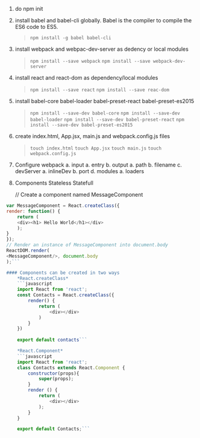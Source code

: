1. do npm init

2. install babel and babel-cli globally. Babel is the compiler to compile the ES6 code to ES5.
    > `npm install -g babel babel-cli`

3. install webpack and webpac-dev-server as dedency or local modules
    > `npm install --save webpack`
    > `npm install --save webpack-dev-server`

4. install react and react-dom as dependency/local modules
    > `npm install --save react`
    > `npm install --save reac-dom`

5. install babel-core babel-loader babel-preset-react babel-preset-es2015
    > `npm install --save-dev babel-core`
    > `npm install --save-dev babel-loader`
    > `npm install --save-dev babel-preset-react`
    > `npm install --save-dev babel-preset-es2015`

6. create index.html, App.jsx, main.js and webpack.config.js files
    > `touch index.html`
    > `touch App.jsx`
    > `touch main.js`
    > `touch webpack.config.js`

7. Configure webpack
    a. input
        a. entry
    b. output
        a. path
        b. filename
    c. devServer
        a. inlineDev
        b. port
    d. modules
        a. loaders

8. Components
    Stateless
    Statefull

    // Create a component named MessageComponent
```javascript
var MessageComponent = React.createClass({
render: function() {
    return (
    <div><h1> Hello World</h1></div>
    );
}
});
// Render an instance of MessageComponent into document.body
ReactDOM.render(
<MessageComponent/>, document.body
);```

#### Components can be created in two ways
    *React.createClass*
    ```javascript
    import React from 'react';
    const Contacts = React.createClass({
        render() {
            return (
                <div></div>
            )
        }
    })
    
    export default contacts```

    *React.Component*
    ```javascript
    import React from 'react';
    class Contacts extends React.Component {
        constructor(props){
            super(props);
        }
        render () {
            return (
                <div></div>
            );
        }
    }

    export default Contacts;```

